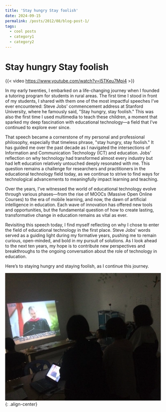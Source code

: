 ```yaml
---
title: 'Stay hungry Stay foolish'
date: 2024-09-15
permalink: /posts/2012/08/blog-post-1/
tags:
  - cool posts
  - category1
  - category2
---
```



Stay hungry Stay foolish
======

{{< video https://www.youtube.com/watch?v=I5TKeu7Mpi4 >}}

In my early twenties, I embarked on a life-changing journey when I founded a tutoring program for students in rural areas. The first time I stood in front of my students, I shared with them one of the most impactful speeches I’ve ever encountered: Steve Jobs' commencement address at Stanford University, where he famously said, "Stay hungry, stay foolish." This was also the first time I used multimedia to teach these children, a moment that sparked my deep fascination with educational technology—a field that I’ve continued to explore ever since.

That speech became a cornerstone of my personal and professional philosophy, especially that timeless phrase, "stay hungry, stay foolish." It has guided me over the past decade as I navigated the intersections of Information and Communication Technology (ICT) and education. Jobs’ reflection on why technology had transformed almost every industry but had left education relatively untouched deeply resonated with me. This question remains a challenge for researchers and practitioners in the educational technology field today, as we continue to strive to find ways for technological advancements to meaningfully impact learning and teaching.

Over the years, I’ve witnessed the world of educational technology evolve through various phases—from the rise of MOOCs (Massive Open Online Courses) to the era of mobile learning, and now, the dawn of artificial intelligence in education. Each wave of innovation has offered new tools and opportunities, but the fundamental question of how to create lasting, transformative change in education remains as vital as ever.

Revisiting this speech today, I find myself reflecting on why I chose to enter the field of educational technology in the first place. Steve Jobs' words served as a guiding light during my formative years, pushing me to remain curious, open-minded, and bold in my pursuit of solutions. As I look ahead to the next ten years, my hope is to contribute new perspectives and breakthroughs to the ongoing conversation about the role of technology in education.

Here’s to staying hungry and staying foolish, as I continue this journey.

![Steve](images/steve.png){: .align-center}
